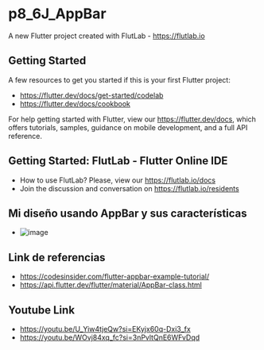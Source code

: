 # p8_6J_AppBar

A new Flutter project created with FlutLab - https://flutlab.io

## Getting Started

A few resources to get you started if this is your first Flutter project:

- https://flutter.dev/docs/get-started/codelab
- https://flutter.dev/docs/cookbook

For help getting started with Flutter, view our
https://flutter.dev/docs, which offers tutorials,
samples, guidance on mobile development, and a full API reference.

## Getting Started: FlutLab - Flutter Online IDE

- How to use FlutLab? Please, view our https://flutlab.io/docs
- Join the discussion and conversation on https://flutlab.io/residents

## Mi diseño usando AppBar y sus características
- ![image](https://github.com/AnaValeriaLunaArredondo1507/p8_6J_AppBar/assets/143547915/d34118f2-742b-4970-ae17-ae59e6b3b2f7)

## Link de referencias
- https://codesinsider.com/flutter-appbar-example-tutorial/
- https://api.flutter.dev/flutter/material/AppBar-class.html
## Youtube Link
- https://youtu.be/U_Yiw4tjeQw?si=EKyjx60q-Dxi3_fx
- https://youtu.be/WOvj84xq_fc?si=3nPvltQnE6WFvDqd

